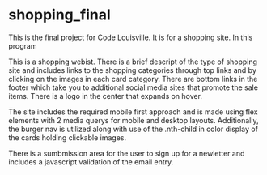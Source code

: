 # shopping_final
This is the final project for Code Louisville. It is for a shopping site.
In this program

This is a shopping webist. There is a brief descript of the type of shopping site and includes links to the shopping categories through top links and by clicking on the images in each card category. There are bottom links in the footer which take you to additional social media sites that promote the sale items. There is a logo in the center that expands on hover.

The site includes the required mobile first approach and is made using flex elements with 2 media querys for mobile and desktop layouts. Additionally, the burger nav is utilized along with use of the .nth-child in color display of the cards holding clickable images.

There is a sumbmission area for the user to sign up for a newletter and includes a javascript validation of the email entry.